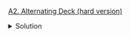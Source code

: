 [A2. Alternating Deck (hard version)](https://codeforces.com/contest/1786/problem/A2)

<details><summary>Solution</summary>

![](../../../assets/1786A2.png)

</details>
